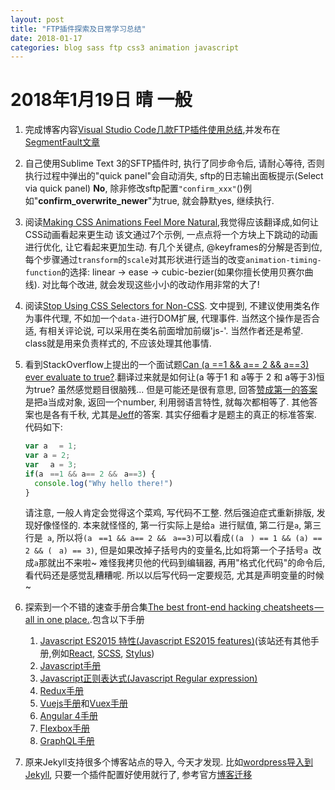 ```yaml
---
layout: post
title: "FTP插件探索及日常学习总结"
date: 2018-01-17
categories: blog sass ftp css3 animation javascript
---
```

# 2018年1月19日 晴 一般

1. 完成博客内容[Visual Studio Code几款FTP插件使用总结](http://www.whidy.net/vscode-ftp-extensions-use-summary.html),并发布在[SegmentFault文章](https://segmentfault.com/a/1190000012875114)

1. 自己使用Sublime Text 3的SFTP插件时, 执行了同步命令后, 请耐心等待, 否则执行过程中弹出的"quick panel"会自动消失, sftp的日志输出面板提示(Select via quick panel) **No**, 除非修改sftp配置`"confirm_xxx"`()例如"**confirm\_overwrite\_newer**"为true, 就会静默yes, 继续执行.

1. 阅读[Making CSS Animations Feel More Natural](https://css-tricks.com/making-css-animations-feel-natural/),我觉得应该翻译成,如何让CSS动画看起来更生动
    该文通过7个示例, 一点点将一个方块上下跳动的动画进行优化, 让它看起来更加生动. 有几个关键点, @keyframes的分解是否到位, 每个步骤通过`transform`的`scale`对其形状进行适当的改变`animation-timing-function`的选择: linear → ease → cubic-bezier(如果你擅长使用贝赛尔曲线). 对比每个改进, 就会发现这些小小的改动作用非常的大了!

1. 阅读[Stop Using CSS Selectors for Non-CSS](https://css-tricks.com/stop-using-css-selectors-non-css/). 文中提到, 不建议使用类名作为事件代理, 不如加一个`data-`进行DOM扩展, 代理事件. 当然这个操作是否合适, 有相关评论说, 可以采用在类名前面增加前缀'js-'. 当然作者还是希望. class就是用来负责样式的, 不应该处理其他事情.

1. 看到StackOverflow上提出的一个面试题[Can (a ==1 && a== 2 && a==3) ever evaluate to true?](https://stackoverflow.com/questions/48270127/can-a-1-a-2-a-3-ever-evaluate-to-true).翻译过来就是如何让(a 等于1 和 a等于 2 和 a等于3)恒为true? 虽然感觉题目很脑残... 但是可能还是很有意思, 回答[赞成第一的答案](https://stackoverflow.com/a/48270314/3089701)是把a当成对象, 返回一个number, 利用弱语言特性, 就每次都相等了. 其他答案也是各有千秋, 尤其是[Jeff](https://stackoverflow.com/a/48274520/3089701)的答案. 其实仔细看才是题主的真正的标准答案. 代码如下:
    ```javascript
    var aﾠ = 1;
    var a = 2;
    var ﾠa = 3;
    if(aﾠ==1 && a== 2 &&ﾠa==3) {
      console.log("Why hello there!")
    }
    ```
    请注意, 一般人肯定会觉得这个菜鸡, 写代码不工整. 然后强迫症式重新排版, 发现好像怪怪的. 本来就怪怪的, 第一行实际上是给<code>a&nbsp;</code>进行赋值, 第二行是`a`, 第三行是<code>&nbsp;a</code>, 所以将`(aﾠ==1 && a== 2 &&ﾠa==3)`可以看成`((aﾠ) == 1 && (a) == 2 && (ﾠa) == 3)`, 但是如果改掉子括号内的变量名,比如将第一个子括号<code>a&nbsp;</code>改成`a`那就出不来啦~
    难怪我拷贝他的代码到编辑器, 再用"格式化代码"的命令后, 看代码还是感觉乱糟糟呢. 所以以后写代码一定要规范, 尤其是声明变量的时候~

1. 探索到一个不错的速查手册合集[The best front-end hacking cheatsheets — all in one place.](https://medium.freecodecamp.org/modern-frontend-hacking-cheatsheets-df9c2566c72a).包含以下手册
    1. [Javascript ES2015 特性(Javascript ES2015 features)](https://devhints.io/es6)(该站还有其他手册,例如[React](https://devhints.io/react), [SCSS](https://devhints.io/sass), [Stylus](https://devhints.io/stylus))
    1. [Javascript手册](http://overapi.com/javascript)
    1. [Javascript正则表达式(Javascript Regular expression)](https://www.debuggex.com/cheatsheet/regex/javascript)
    1. [Redux手册](https://github.com/linkmesrl/react-journey-2016/blob/master/resources/egghead-redux-cheat-sheet-3-2-1.pdf)
    1. [Vuejs手册](https://vuejs-tips.github.io/cheatsheet/)和[Vuex手册](https://vuejs-tips.github.io/vuex-cheatsheet/)
    1. [Angular 4手册](https://angular.io/guide/cheatsheet)
    1. [Flexbox手册](https://yoksel.github.io/flex-cheatsheet/)
    1. [GraphQL手册](https://raw.githubusercontent.com/sogko/graphql-shorthand-notation-cheat-sheet/master/graphql-shorthand-notation-cheat-sheet.png)

1. 原来Jekyll支持很多个博客站点的导入, 今天才发现. 比如[wordpress导入到Jekyll](https://import.jekyllrb.com/docs/wordpress/), 只要一个插件配置好使用就行了, 参考官方[博客迁移](http://import.jekyllrb.com/docs/home/)